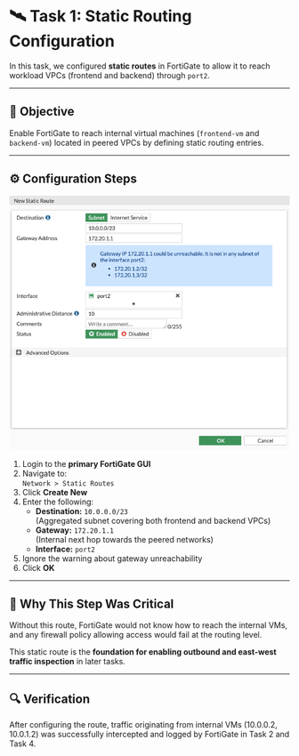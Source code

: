 # 🛰️ Task 1: Static Routing Configuration

In this task, we configured **static routes** in FortiGate to allow it to reach workload VPCs (frontend and backend) through `port2`.

---

## 🎯 Objective

Enable FortiGate to reach internal virtual machines (`frontend-vm` and `backend-vm`) located in peered VPCs by defining static routing entries.

---

## ⚙️ Configuration Steps
![Static Route Configuration](../screenshots/task1-static-route.png)


1. Login to the **primary FortiGate GUI**
2. Navigate to:  
   `Network > Static Routes`
3. Click **Create New**
4. Enter the following:
   - **Destination:** `10.0.0.0/23`  
     (Aggregated subnet covering both frontend and backend VPCs)
   - **Gateway:** `172.20.1.1`  
     (Internal next hop towards the peered networks)
   - **Interface:** `port2`
5. Ignore the warning about gateway unreachability
6. Click **OK**

---

## 📌 Why This Step Was Critical

Without this route, FortiGate would not know how to reach the internal VMs, and any firewall policy allowing access would fail at the routing level.

This static route is the **foundation for enabling outbound and east-west traffic inspection** in later tasks.

---

## 🔍 Verification

After configuring the route, traffic originating from internal VMs (10.0.0.2, 10.0.1.2) was successfully intercepted and logged by FortiGate in Task 2 and Task 4.

